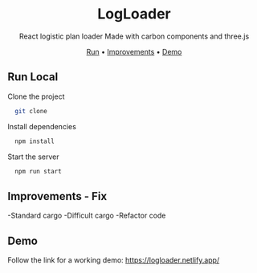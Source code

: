 <div align="center">

# LogLoader
React logistic plan loader Made with carbon components and three.js<br>

[Run](#run-local) •
[Improvements](#improvements-fix) • 
[Demo](#demo)

</div>

## Run Local

Clone the project

```bash
  git clone
```

Install dependencies

```bash
  npm install
```

Start the server

```bash
  npm run start
```

## Improvements - Fix
-Standard cargo
-Difficult cargo
-Refactor code

## Demo

Follow the link for a working demo: https://logloader.netlify.app/



